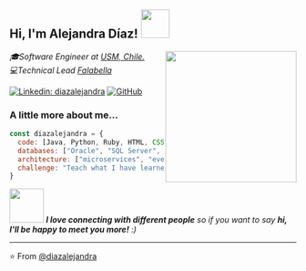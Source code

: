 <h2> Hi, I'm Alejandra Díaz! <img src="https://media.giphy.com/media/mGcNjsfWAjY5AEZNw6/giphy.gif" width="50"></h2>
<img align='right' src="https://cdn.dribbble.com/users/328551/screenshots/4997653/04-girls-doing-stuff-hacking-coding-code.gif" width="230">
<p><em>🎓Software Engineer at <a href="https://www.usm.cl/">USM, Chile.</a></br>
  💻Technical Lead <a href="https://www.falabella.cl">Falabella</a></em></p>

[![Linkedin: diazalejandra](https://img.shields.io/badge/-diazalejandra-blue?style=flat-square&logo=Linkedin&logoColor=white&link=https://www.linkedin.com/in/diazalejandra/)](https://www.linkedin.com/in/diazalejandra/)
[![GitHub](https://img.shields.io/github/followers/diazalejandra?label=follow&style=social)](https://github.com/diazalejandra)


### A little more about me...  

```javascript
const diazalejandra = {
  code: [Java, Python, Ruby, HTML, CSS],
  databases: ["Oracle", "SQL Server", "PostgreSQL"],
  architecture: ["microservices", "event-driven", "design system pattern"],
  challenge: "Teach what I have learned and learn from everything I can"
}
```

<img src="https://media.giphy.com/media/LnQjpWaON8nhr21vNW/giphy.gif" width="60"> <em><b>I love connecting with different people</b> so if you want to say <b>hi, I'll be happy to meet you more!</b> :)</em>

---

⭐️ From [@diazalejandra](https://github.com/diazalejandra)

<!--
**diazalejandra/diazalejandra** is a ✨ _special_ ✨ repository because its `README.md` (this file) appears on your GitHub profile.

Here are some ideas to get you started:

- 🔭 I’m currently working on ...
- 🌱 I’m currently learning ...
- 👯 I’m looking to collaborate on ...
- 🤔 I’m looking for help with ...
- 💬 Ask me about ...
- 📫 How to reach me: ...
- 😄 Pronouns: ...
- ⚡ Fun fact: ...
-->
